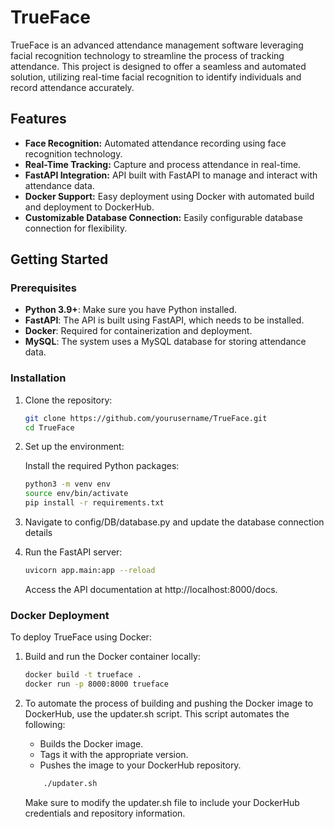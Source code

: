 # TrueFace

TrueFace is an advanced attendance management software leveraging facial recognition technology to streamline the process of tracking attendance. This project is designed to offer a seamless and automated solution, utilizing real-time facial recognition to identify individuals and record attendance accurately.

## Features

- **Face Recognition:** Automated attendance recording using face recognition technology.
- **Real-Time Tracking:** Capture and process attendance in real-time.
- **FastAPI Integration:** API built with FastAPI to manage and interact with attendance data.
- **Docker Support:** Easy deployment using Docker with automated build and deployment to DockerHub.
- **Customizable Database Connection:** Easily configurable database connection for flexibility.

## Getting Started

### Prerequisites

- **Python 3.9+**: Make sure you have Python installed.
- **FastAPI**: The API is built using FastAPI, which needs to be installed.
- **Docker**: Required for containerization and deployment.
- **MySQL**: The system uses a MySQL database for storing attendance data.

### Installation

1. Clone the repository:
   ```bash
   git clone https://github.com/yourusername/TrueFace.git
   cd TrueFace
   ```

2. Set up the environment:

    Install the required Python packages:
    
    ```bash
    python3 -m venv env
    source env/bin/activate
    pip install -r requirements.txt
    ```

3. Navigate to config/DB/database.py and update the database connection details

4. Run the FastAPI server:

    ```bash
    uvicorn app.main:app --reload
    ```
    Access the API documentation at http://localhost:8000/docs.




### Docker Deployment

To deploy TrueFace using Docker:

1. Build and run the Docker container locally:

    ```bash
    docker build -t trueface .
    docker run -p 8000:8000 trueface
    ```

2. To automate the process of building and pushing the Docker image to DockerHub, use the updater.sh script. This script automates the following:

    - Builds the Docker image.
    - Tags it with the appropriate version.
    - Pushes the image to your DockerHub repository.

    ```bash
        ./updater.sh
    ```
    Make sure to modify the updater.sh file to include your DockerHub credentials and repository information.

